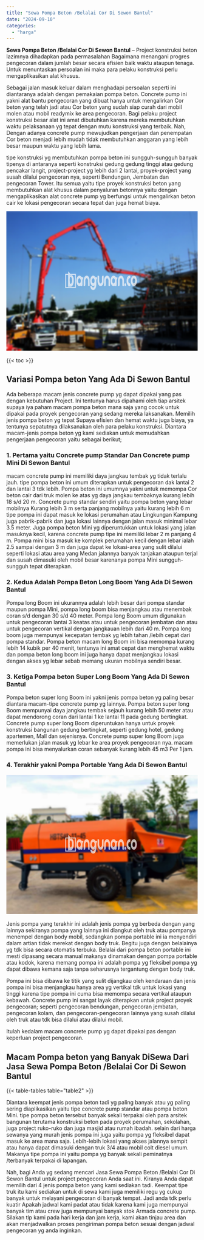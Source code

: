 ```yaml
---
title: "Sewa Pompa Beton /Belalai Cor Di Sewon Bantul"
date: "2024-09-10"
categories: 
  - "harga"
---
```


**Sewa Pompa Beton /Belalai Cor Di Sewon Bantul** – Project konstruksi beton lazimnya dihadapkan pada permasalahan Bagaimana menangani progres pengecoran dalam jumlah besar secara efisien baik waktu ataupun tenaga. Untuk menuntaskan persoalan ini maka para pelaku konstruksi perlu mengaplikasikan alat khusus.

Sebagai jalan masuk keluar dalam menghadapi persoalan seperti ini diantaranya adalah dengan pemakaian pompa beton. Concrete pump ini yakni alat bantu pengecoran yang dibuat hanya untuk mengalirkan Cor beton yang telah jadi atau Cor beton yang sudah siap curah dari mobil molen atau mobil readymix ke area pengecoran. Bagi pelaku project konstruksi besar alat ini amat dibutuhkan karena mereka membutuhkan waktu pelaksanaan yg tepat dengan mutu konstruksi yang terbaik. Nah, Dengan adanya concrete pump mewujudkan pengerjaan dan penempatan Cor beton menjadi lebih mudah tidak membutuhkan anggaran yang lebih besar maupun waktu yang lebih lama.

tipe konstruksi yg membutuhkan pompa beton ini sungguh-sungguh banyak tipenya di antaranya seperti konstruksi gedung gedung tinggi atau gedung pencakar langit, project-project yg lebih dari 2 lantai, proyek-project yang susah dilalui pengecoran nya, seperti Bendungan, Jembatan dan pengecoran Tower. Itu semua yaitu tipe proyek konstruksi beton yang membutuhkan alat khusus dalam penyaluran betonnya yaitu dengan mengaplikasikan alat concrete pump yg berfungsi untuk mengalirkan beton cair ke lokasi pengecoran secara tepat dan juga hemat biaya.

![Sewa Pompa Beton /Belalai Cor Di Sewon Bantul](/images/sewa-concrete-pump-21.png)

{{< toc >}}

## Variasi Pompa beton Yang Ada Di Sewon Bantul

Ada beberapa macam jenis concrete pump yg dapat dipakai yang pas dengan kebutuhan Project. Ini tentunya harus dipahami oleh tiap arsitek supaya iya paham macam pompa beton mana saja yang cocok untuk dipakai pada proyek pengecoran yang sedang mereka laksanakan. Memilih jenis pompa beton yg tepat Supaya efisien dan hemat waktu juga biaya, ya tentunya sepatutnya dilaksanakan oleh para pelaku konstruksi. Diantara macam-jenis pompa beton yg kami sediakan untuk memudahkan pengerjaan pengecoran yaitu sebagai berikut;

### 1\. Pertama yaitu Concrete pump Standar Dan Concrete pump Mini Di Sewon Bantul

macam concrete pump ini memiliki daya jangkau tembak yg tidak terlalu jauh. tipe pompa beton ini umum diterapkan untuk pengecoran dak lantai 2 dan lantai 3 tdk lebih. Pompa beton ini umumnya yakni untuk memompa Cor beton cair dari truk molen ke atas yg daya jangkau tembaknya kurang lebih 18 s/d 20 m. Concrete pump standar sendiri yaitu pompa beton yang lebar mobilnya Kurang lebih 3 m serta panjang mobilnya yaitu kurang lebih 6 m tipe pompa ini dapat masuk ke lokasi perumahan atau Lingkungan Kampung juga pabrik-pabrik dan juga lokasi lainnya dengan jalan masuk minimal lebar 3.5 meter. Juga pompa beton Mini yg diperuntukkan untuk lokasi yang jalan masuknya kecil, karena concrete pump tipe ini memiliki lebar 2 m panjang 4 m. Pompa mini bisa masuk ke komplek perumahan kecil dengan lebar ialah 2.5 sampai dengan 3 m dan juga dapat ke lokasi-area yang sulit dilalui seperti lokasi atau area yang Medan jalannya banyak tanjakan ataupun terjal dan susah dimasuki oleh mobil besar karenanya pompa Mini sungguh-sungguh tepat diterapkan.

### 2\. Kedua Adalah Pompa Beton Long Boom Yang Ada Di Sewon Bantul

Pompa long Boom ini ukurannya adalah lebih besar dari pompa standar maupun pompa Mini, pompa long boom bisa menjangkau atau menembak coran s/d dengan 30 s/d 40 meter. Pompa long Boom umum digunakan untuk pengecoran lantai 3 keatas atau untuk pengecoran jembatan dan atau untuk pengecoran vertikal dengan jangkauan lebih dari 40 m. Pompa long boom juga mempunyai kecepatan tembak yg lebih tahan /lebih cepat dari pompa standar. Pompa beton macam long Boom ini bisa memompa kurang lebih 14 kubik per 40 menit, tentunya ini amat cepat dan menghemat waktu dan pompa beton long boom ini juga hanya dapat menjangkau lokasi dengan akses yg lebar sebab memang ukuran mobilnya sendiri besar.

### 3\. Ketiga Pompa beton Super Long Boom Yang Ada Di Sewon Bantul

Pompa beton super long Boom ini yakni jenis pompa beton yg paling besar diantara macam-tipe concrete pump yg lainnya. Pompa beton super long Boom mempunyai daya jangkau tembak sejauh kurang lebih 50 meter atau dapat mendorong coran dari lantai 1 ke lantai 11 pada gedung bertingkat. Concrete pump super long Boom diperuntukan hanya untuk proyek konstruksi bangunan gedung bertingkat, seperti gedung hotel, gedung apartemen, Mall dan sejenisnya. Concrete pump super long Boom juga memerlukan jalan masuk yg lebar ke area proyek pengecoran nya. macam pompa ini bisa menyalurkan coran sebanyak kurang lebih 45 m3 Per 1 jam.

### 4\. Terakhir yakni Pompa Portable Yang Ada Di Sewon Bantul

![Sewa Pompa Beton /Belalai Cor Di Sewon Bantul](/images/sewa-concrete-pump-16.png)

Jenis pompa yang terakhir ini adalah jenis pompa yg berbeda dengan yang lainnya sekiranya pompa yang lainnya ini diangkut oleh truk atau pompanya menempel dengan body mobil, sedangkan pompa portable ini ia menyendiri dalam artian tidak merekat dengan body truk. Begitu juga dengan belalainya yg tdk bisa secara otomatis terbuka. Belalai dari pompa beton portable ini mesti dipasang secara manual makanya dinamakan dengan pompa portable atau kodok, karena memang pompa ini adalah pompa yg fleksibel pompa yg dapat dibawa kemana saja tanpa seharusnya tergantung dengan body truk.

Pompa ini bisa dibawa ke titik yang sulit dijangkau oleh kendaraan dan jenis pompa ini bisa menjangkau hanya area yg vertikal tdk untuk lokasi yang tinggi karena tipe pompa ini cuma bisa memompa secara vertikal ataupun kebawah. Concrete pump ini sangat layak diterapkan untuk project proyek pengecoran; seperti pengecoran bendungan, pengecoran jembatan, pengecoran kolam, dan pengecoran-pengecoran lainnya yang susah dilalui oleh truk atau tdk bisa dilalui atau dilalui mobil.

Itulah kedalam macam concrete pump yg dapat dipakai pas dengan keperluan project pengecoran.

## Macam Pompa beton yang Banyak DiSewa Dari Jasa Sewa Pompa Beton /Belalai Cor Di Sewon Bantul

{{< table-tables table="table2" >}}

Diantara keempat jenis pompa beton tadi yg paling banyak atau yg paling sering diaplikasikan yaitu tipe concrete pump standar atau pompa beton Mini. tipe pompa beton tersebut banyak sekali terpakai oleh para arsitek bangunan terutama konstruksi beton pada proyek perumahan, sekolahan, juga project ruko-ruko dan juga masjid atau rumah ibadah. selain dari harga sewanya yang murah jenis pompa ini juga yaitu pompa yg fleksibel dapat masuk ke area mana saja. Lebih-lebih lokasi yang akses jalannya sempit atau hanya dapat dimasuki dengan truk 3/4 atau mobil colt diesel umum. Makanya tipe pompa ini yaitu pompa yg banyak sekali peminatnya /terbanyak terpakai di lapangan.

Nah, bagi Anda yg sedang mencari Jasa Sewa Pompa Beton /Belalai Cor Di Sewon Bantul untuk project pengecoran Anda saat ini. Kiranya Anda dapat memilih dari 4 jenis pompa beton yang kami sediakan tadi. Keempat tipe truk itu kami sediakan untuk di sewa kami juga memiliki regu yg cukup banyak untuk melayani pengecoran di banyak tempat. Jadi anda tdk perlu kuatir Apakah jadwal kami padat atau tidak karena kami juga mempunyai banyak tim atau crew juga mempunyai banyak stok Armada concrete pump. Silakan tlp kami pada hari kerja dan jam kerja, kami akan tinjau area dan akan menjadwalkan proses pengiriman pompa beton sesuai dengan jadwal pengecoran yg anda inginkan.
